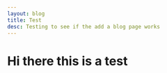 ```yaml
---
layout: blog
title: Test
desc: Testing to see if the add a blog page works
---
```

# **Hi there this is a test**

